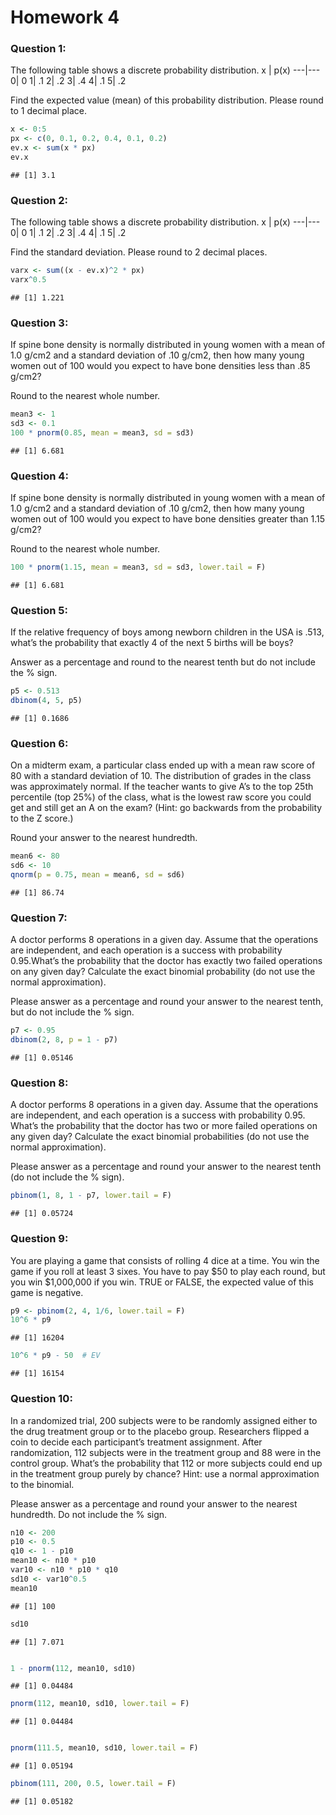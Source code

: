 Homework 4
========================================================

### Question 1:

 The following table shows a discrete probability distribution.
x | p(x)
---|---
0|  0
1|	.1
2|	.2
3|	.4
4|	.1
5|	.2

 Find the expected value (mean) of this probability distribution. Please round to 1 decimal place.


```r
x <- 0:5
px <- c(0, 0.1, 0.2, 0.4, 0.1, 0.2)
ev.x <- sum(x * px)
ev.x
```

```
## [1] 3.1
```


### Question 2:

 The following table shows a discrete probability distribution.
x | p(x)
---|---
0|  0
1|	.1
2|	.2
3|	.4
4|	.1
5|	.2

 Find the standard deviation. Please round to 2 decimal places. 


```r
varx <- sum((x - ev.x)^2 * px)
varx^0.5
```

```
## [1] 1.221
```


### Question 3:

 If spine bone density is normally distributed in young women with a mean of 1.0 g/cm2 and a standard deviation of .10 g/cm2, then how many young women out of 100 would you expect to have bone densities less than .85 g/cm2?

 Round to the nearest whole number.


```r
mean3 <- 1
sd3 <- 0.1
100 * pnorm(0.85, mean = mean3, sd = sd3)
```

```
## [1] 6.681
```


### Question 4:

 If spine bone density is normally distributed in young women with a mean of 1.0 g/cm2 and a standard deviation of .10 g/cm2, then how many young women out of 100 would you expect to have bone densities greater than 1.15 g/cm2?

 Round to the nearest whole number.


```r
100 * pnorm(1.15, mean = mean3, sd = sd3, lower.tail = F)
```

```
## [1] 6.681
```


### Question 5:

If the relative frequency of boys among newborn children in the USA is .513, what’s the probability that exactly 4 of the next 5 births will be boys?

Answer as a percentage and round to the nearest tenth but do not include the % sign.


```r
p5 <- 0.513
dbinom(4, 5, p5)
```

```
## [1] 0.1686
```


### Question 6:

 On a midterm exam, a particular class ended up with a mean raw score of 80 with a standard deviation of 10. The distribution of grades in the class was approximately normal. If the teacher wants to give A’s to the top 25th percentile (top 25%) of the class, what is the lowest raw score you could get and still get an A on the exam? (Hint: go backwards from the probability to the Z score.)

 Round your answer to the nearest hundredth.


```r
mean6 <- 80
sd6 <- 10
qnorm(p = 0.75, mean = mean6, sd = sd6)
```

```
## [1] 86.74
```


### Question 7:

 A doctor performs 8 operations in a given day. Assume that the operations are independent, and each operation is a success with probability 0.95.What’s the probability that the doctor has exactly two failed operations on any given day? Calculate the exact binomial probability (do not use the normal approximation).

 Please answer as a percentage and round your answer to the nearest tenth, but do not include the % sign.


```r
p7 <- 0.95
dbinom(2, 8, p = 1 - p7)
```

```
## [1] 0.05146
```


### Question 8:

 A doctor performs 8 operations in a given day. Assume that the operations are independent, and each operation is a success with probability 0.95. What’s the probability that the doctor has two or more failed operations on any given day? Calculate the exact binomial probabilities (do not use the normal approximation).

 Please answer as a percentage and round your answer to the nearest tenth (do not include the % sign). 


```r
pbinom(1, 8, 1 - p7, lower.tail = F)
```

```
## [1] 0.05724
```


### Question 9:

 You are playing a game that consists of rolling 4 dice at a time. You win the game if you roll at least 3 sixes. You have to pay $50 to play each round, but you win $1,000,000 if you win. TRUE or FALSE, the expected value of this game is negative.


```r
p9 <- pbinom(2, 4, 1/6, lower.tail = F)
10^6 * p9
```

```
## [1] 16204
```

```r
10^6 * p9 - 50  # EV
```

```
## [1] 16154
```


### Question 10:

 In a randomized trial, 200 subjects were to be randomly assigned either to the drug treatment group or to the placebo group. Researchers flipped a coin to decide each participant’s treatment assignment. After randomization, 112 subjects were in the treatment group and 88 were in the control group. What’s the probability that 112 or more subjects could end up in the treatment group purely by chance? Hint: use a normal approximation to the binomial.

 Please answer as a percentage and round your answer to the nearest hundredth. Do not include the % sign.


```r
n10 <- 200
p10 <- 0.5
q10 <- 1 - p10
mean10 <- n10 * p10
var10 <- n10 * p10 * q10
sd10 <- var10^0.5
mean10
```

```
## [1] 100
```

```r
sd10
```

```
## [1] 7.071
```

```r

1 - pnorm(112, mean10, sd10)
```

```
## [1] 0.04484
```

```r
pnorm(112, mean10, sd10, lower.tail = F)
```

```
## [1] 0.04484
```

```r

pnorm(111.5, mean10, sd10, lower.tail = F)
```

```
## [1] 0.05194
```

```r
pbinom(111, 200, 0.5, lower.tail = F)
```

```
## [1] 0.05182
```


